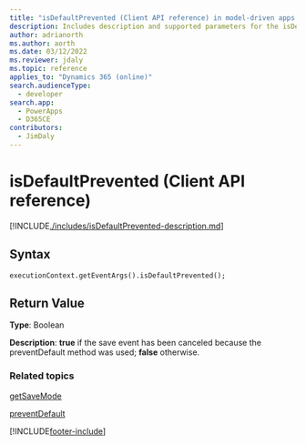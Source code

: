 ```yaml
---
title: "isDefaultPrevented (Client API reference) in model-driven apps| MicrosoftDocs"
description: Includes description and supported parameters for the isDefaultPrevented method.
author: adrianorth
ms.author: aorth
ms.date: 03/12/2022
ms.reviewer: jdaly
ms.topic: reference
applies_to: "Dynamics 365 (online)"
search.audienceType: 
  - developer
search.app: 
  - PowerApps
  - D365CE
contributors:
  - JimDaly
---
```

# isDefaultPrevented (Client API reference)



[!INCLUDE[./includes/isDefaultPrevented-description.md](./includes/isDefaultPrevented-description.md)]

## Syntax

`executionContext.getEventArgs().isDefaultPrevented();`

## Return Value

**Type**: Boolean

**Description**: **true** if the save event has been canceled because the preventDefault method was used; **false** otherwise.


### Related topics

[getSaveMode](getSaveMode.md)

[preventDefault](preventDefault.md)



[!INCLUDE[footer-include](../../../../../includes/footer-banner.md)]